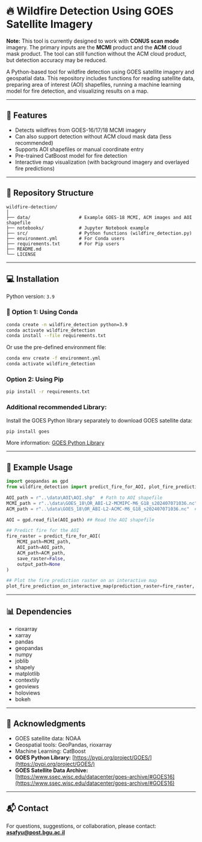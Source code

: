 # 🔥 Wildfire Detection Using GOES Satellite Imagery

**Note:** This tool is currently designed to work with **CONUS scan mode** imagery. The primary inputs are the **MCMI** product and the **ACM** cloud mask product. The tool can still function without the ACM cloud product, but detection accuracy may be reduced.

A Python-based tool for wildfire detection using GOES satellite imagery and geospatial data. This repository includes functions for reading satellite data, preparing area of interest (AOI) shapefiles, running a machine learning model for fire detection, and visualizing results on a map.

---

## 🚀 Features

* Detects wildfires from GOES-16/17/18 MCMI imagery
* Can also support detection without ACM cloud mask data (less recommended)
* Supports AOI shapefiles or manual coordinate entry
* Pre-trained CatBoost model for fire detection
* Interactive map visualization (with background imagery and overlayed fire predictions)

---

## 📂 Repository Structure

```
wildfire-detection/
│
├── data/                  # Example GOES-18 MCMI, ACM images and AOI shapefile
├── notebooks/             # Jupyter Notebook example
├── src/                   # Python functions (wildfire_detection.py)
├── environment.yml        # For Conda users
├── requirements.txt       # For Pip users
├── README.md
└── LICENSE
```

---

## 💻 Installation

Python version: `3.9`

### 🐍 Option 1: Using Conda

```bash
conda create -n wildfire_detection python=3.9
conda activate wildfire_detection
conda install --file requirements.txt
```

Or use the pre-defined environment file:

```bash
conda env create -f environment.yml
conda activate wildfire_detection
```


### Option 2: Using Pip

```bash
pip install -r requirements.txt
```
### Additional recommended Library:

Install the GOES Python library separately to download GOES satellite data:

```bash
pip install goes
```

More information: [GOES Python Library](https://pypi.org/project/GOES/)

---

## 📝 Example Usage

```python
import geopandas as gpd
from wildfire_detection import predict_fire_for_AOI, plot_fire_prediction_on_interactive_map

AOI_path = r"..\data\AOI\AOI.shp"  # Path to AOI shapefile
MCMI_path = r"..\data\GOES_18\OR_ABI-L2-MCMIPC-M6_G18_s202407071036.nc"  # MCMI file path
ACM_path = r"..\data\GOES_18\OR_ABI-L2-ACMC-M6_G18_s202407071036.nc"  # ACM file path

AOI = gpd.read_file(AOI_path) ## Read the AOI shapefile

## Predict fire for the AOI
fire_raster = predict_fire_for_AOI(
    MCMI_path=MCMI_path,
    AOI_path=AOI_path,
    ACM_path=ACM_path,
    save_raster=False,
    output_path=None
)

## Plot the fire prediction raster on an interactive map
plot_fire_prediction_on_interactive_map(prediction_raster=fire_raster, AOI=AOI)
```

---

## 📊 Dependencies

* rioxarray
* xarray
* pandas
* geopandas
* numpy
* joblib
* shapely
* matplotlib
* contextily
* geoviews
* holoviews
* bokeh

---


## 🙏 Acknowledgments

* GOES satellite data: NOAA
* Geospatial tools: GeoPandas, rioxarray
* Machine Learning: CatBoost
* **GOES Python Library:** [https://pypi.org/project/GOES/](https://pypi.org/project/GOES/)
* **GOES Satellite Data Archive:** [https://www.ssec.wisc.edu/datacenter/goes-archive/#GOES16](https://www.ssec.wisc.edu/datacenter/goes-archive/#GOES16)

---


## 📬 Contact
For questions, suggestions, or collaboration, please contact: **[asafyu@post.bgu.ac.il](mailto:asafyu@post.bgu.ac.il)**

